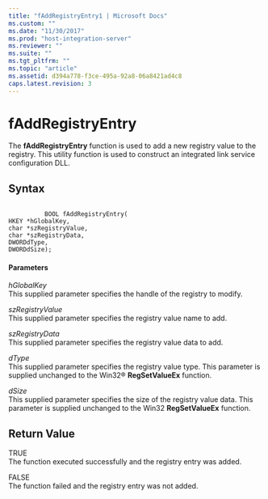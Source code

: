 ```yaml
---
title: "fAddRegistryEntry1 | Microsoft Docs"
ms.custom: ""
ms.date: "11/30/2017"
ms.prod: "host-integration-server"
ms.reviewer: ""
ms.suite: ""
ms.tgt_pltfrm: ""
ms.topic: "article"
ms.assetid: d394a778-f3ce-495a-92a8-06a8421ad4c8
caps.latest.revision: 3
---
```

# fAddRegistryEntry
The **fAddRegistryEntry** function is used to add a new registry value to the registry. This utility function is used to construct an integrated link service configuration DLL.  
  
## Syntax  
  
```  
  
          BOOL fAddRegistryEntry(   
HKEY *hGlobalKey,  
char *szRegistryValue,  
char *szRegistryData,  
DWORDdType,  
DWORDdSize);  
```  
  
#### Parameters  
 *hGlobalKey*  
 This supplied parameter specifies the handle of the registry to modify.  
  
 *szRegistryValue*  
 This supplied parameter specifies the registry value name to add.  
  
 *szRegistryData*  
 This supplied parameter specifies the registry value data to add.  
  
 *dType*  
 This supplied parameter specifies the registry value type. This parameter is supplied unchanged to the Win32® **RegSetValueEx** function.  
  
 *dSize*  
 This supplied parameter specifies the size of the registry value data. This parameter is supplied unchanged to the Win32 **RegSetValueEx** function.  
  
## Return Value  
 TRUE  
 The function executed successfully and the registry entry was added.  
  
 FALSE  
 The function failed and the registry entry was not added.